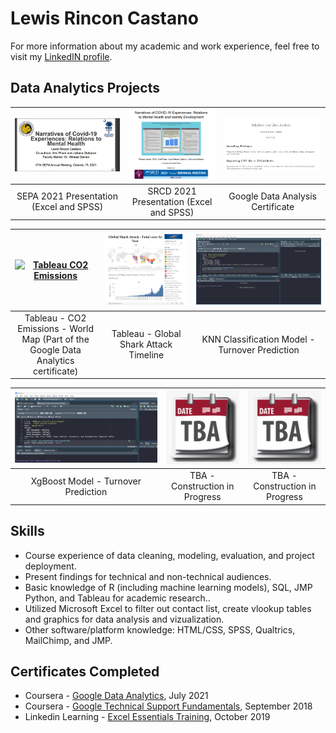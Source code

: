 # Lewis Rincon Castano

For more information about my academic and work experience, feel free to visit my [LinkedIN profile](https://www.linkedin.com/in/lrincas/).


## Data Analytics Projects

| [![SEPA 2021](https://raw.githubusercontent.com/lericas/portfolio/main/images/SEPA%202021.PNG?token=APFL442CSPMA3U4O32JCCK3BE7TXI)](https://github.com/lericas/portfolio/blob/main/pdf_files/SEPA%202021%20Presentation.pdf)  | [![SRCD 2021](https://raw.githubusercontent.com/lericas/portfolio/main/images/SRCD%202021.PNG?token=APFL44ZXS7H3UGO2HRHIFNTBE77R4)](https://github.com/lericas/portfolio/blob/main/pdf_files/SRCD%202021%20Presentation.pdf) | [![BellaBeat Data Analysis](https://raw.githubusercontent.com/lericas/portfolio/main/images/Bellabeat.PNG?token=APFL443W6IWL73T46GD56KDBFAET4)](https://www.credly.com/badges/dc11871a-c1e2-4889-8cf8-bfe822634bc4/linked_in_profile) |
|:---:|:---:|:---:|
| SEPA 2021 Presentation (Excel and SPSS) | SRCD 2021 Presentation (Excel and SPSS) | Google Data Analysis Certificate |  

| [![Tableau CO2 Emissions](https://user-images.githubusercontent.com/63618675/136846723-3853be04-699e-437b-9682-ff77de0b7087.PNG)](https://public.tableau.com/views/CO2Emissions-WorldMap/Sheet1?:language=en-US&:display_count=n&:origin=viz_share_link)  | [![Tableau Global Shark Attack](https://raw.githubusercontent.com/lericas/portfolio/main/images/GSA%20dashboard%20picture.png)](https://public.tableau.com/app/profile/lewis.rincon.castano/viz/GSArecords/GSA-Year) | [![KNN](https://raw.githubusercontent.com/lericas/portfolio/main/images/KNN_model_v4.png)](https://github.com/lericas/portfolio/blob/main/pdf_files/KNN_model_v4.pdf) |
|:---:|:---:|:---:|
| Tableau - CO2 Emissions - World Map (Part of the Google Data Analytics certificate) | Tableau - Global Shark Attack Timeline | KNN Classification Model - Turnover Prediction |

| [![XgBoost Model](https://raw.githubusercontent.com/lericas/portfolio/main/images/xgboost_model.png)](https://public.tableau.com/views/CO2Emissions-WorldMap/Sheet1?:language=en-US&:display_count=n&:origin=viz_share_link)  | ![TBA](https://raw.githubusercontent.com/lericas/portfolio/main/images/tba.png) | ![TBA](https://raw.githubusercontent.com/lericas/portfolio/main/images/tba.png) |
|:---:|:---:|:---:|
| XgBoost Model - Turnover Prediction | TBA - Construction in Progress | TBA - Construction in Progress |

## Skills
* Course experience of data cleaning, modeling, evaluation, and project deployment.
* Present findings for technical and non-technical audiences.
* Basic knowledge of R (including machine learning models), SQL, JMP Python, and Tableau for academic research..
* Utilized Microsoft Excel to filter out contact list, create vlookup tables and graphics for data analysis and vizualization.
* Other software/platform knowledge: HTML/CSS, SPSS, Qualtrics, MailChimp, and JMP.


## Certificates Completed

* Coursera - [Google Data Analytics](https://www.credly.com/badges/20dd9392-bf2c-47f0-bf27-a92d262c0e96?source=linked_in_profile), July 2021
* Coursera - [Google Technical Support Fundamentals](https://www.coursera.org/account/accomplishments/verify/B4C8QHZTCVGZ), September 2018
* Linkedin Learning - [Excel Essentials Training](https://github.com/lericas/portfolio/blob/main/pdf_files/Excel%20Essential%20Training%20Office%20365.pdf), October 2019


